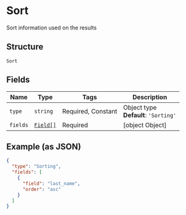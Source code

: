 
# Sort

Sort information used on the results

## Structure

`Sort`

## Fields

| Name | Type | Tags | Description |
|  --- | --- | --- | --- |
| `type` | `string` | Required, Constant | Object type<br>**Default**: `'Sorting'` |
| `fields` | [`Field[]`](../../doc/models/field.md) | Required | [object Object] |

## Example (as JSON)

```json
{
  "type": "Sorting",
  "fields": [
    {
      "field": "last_name",
      "order": "asc"
    }
  ]
}
```

